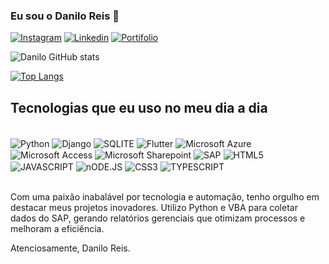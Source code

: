 ### Eu sou o Danilo Reis 🤙

[![Instagram](https://img.shields.io/badge/Instagram-E4405F?style=for-the-badge&logo=instagram&logoColor=white)](https://www.instagram.com/danilo_reis.dev/)
[![Linkedin](https://img.shields.io/badge/LinkedIn-0077B5?style=for-the-badge&logo=linkedin&logoColor=white)](https://www.linkedin.com/in/daniloreis2196/)
[![Portifolio](https://img.shields.io/badge/linktree-39E09B?style=for-the-badge&logo=linktree&logoColor=white)](https://linktr.ee/Danilo.Reis)

![Danilo GitHub stats](https://github-readme-stats.vercel.app/api?username=DaniloReis617&show_icons=true&theme=dracula)

[![Top Langs](https://github-readme-stats.vercel.app/api/top-langs/?username=DaniloReis617)](https://github.com/DaniloReis617/github-readme-stats)

## Tecnologias que eu uso no meu dia a dia

<div style="display: inline_block"><br/>
    <img align="center" alt="Python" src="https://img.shields.io/badge/Python-3776AB?style=for-the-badge&logo=python&logoColor=white" />
    <img align="center" alt="Django" src="https://img.shields.io/badge/Django-092E20?style=for-the-badge&logo=django&logoColor=white" />
    <img align="center" alt="SQLITE" src="https://img.shields.io/badge/SQLite-07405E?style=for-the-badge&logo=sqlite&logoColor=white" />
    <img align="center" alt="Flutter" src="https://img.shields.io/badge/Flutter-02569B?style=for-the-badge&logo=flutter&logoColor=white" />
    <img align="center" alt="Microsoft Azure" src="https://img.shields.io/badge/Microsoft_Azure-0089D6?style=for-the-badge&logo=microsoft-azure&logoColor=white" />
    <img align="center" alt="Microsoft Access" src="https://img.shields.io/badge/Microsoft_Access-A4373A?style=for-the-badge&logo=microsoft-access&logoColor=white" />
    <img align="center" alt="Microsoft Sharepoint" src="https://img.shields.io/badge/Microsoft_SharePoint-0078D4?style=for-the-badge&logo=microsoft-sharepoint&logoColor=white" />
    <img align="center" alt="SAP" src="https://img.shields.io/badge/SAP-0FAAFF?style=for-the-badge&logo=sap&logoColor=white" />
    <img align="center" alt="HTML5" src="https://img.shields.io/badge/HTML5-E34F26?style=for-the-badge&logo=html5&logoColor=white" />
    <img align="center" alt="JAVASCRIPT" src="https://img.shields.io/badge/JavaScript-F7DF1E?style=for-the-badge&logo=javascript&logoColor=black" />
    <img align="center" alt="nODE.JS" src="https://img.shields.io/badge/Node.js-43853D?style=for-the-badge&logo=node.js&logoColor=white" />
    <img align="center" alt="CSS3" src="https://img.shields.io/badge/CSS3-1572B6?style=for-the-badge&logo=css3&logoColor=white" />
    <img align="center" alt="TYPESCRIPT" src="https://img.shields.io/badge/TypeScript-007ACC?style=for-the-badge&logo=typescript&logoColor=white" />

</div><br/>

Com uma paixão inabalável por tecnologia e automação, tenho orgulho em destacar meus projetos inovadores. Utilizo Python e VBA para coletar dados do SAP, gerando relatórios gerenciais que otimizam processos e melhoram a eficiência.

Atenciosamente, Danilo Reis.
